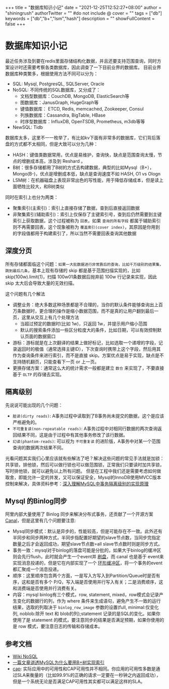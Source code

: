 +++
title = "数据库知识小记"
date = "2021-12-25T12:52:27+08:00"
author = "shiningrush"
authorTwitter = "" #do not include @
cover = ""
tags = ["db"]
keywords = ["db","b+","lsm","hash"]
description = ""
showFullContent = false
+++

# 数据库知识小记
最近任务涉及到要在redis里面存储结构化数据，并且还要支持范围查询，同时方案设计时还需要考察各类数据库，因此调查了一下目前业界的数据库。
目前业界数据库种类繁多，根据使用方法不同可以分为：
- SQL: Mysql, PostgresQL, SQLServer, Oracle
- NoSQL: 不同传统的SQL数据库，又分成了：
  + 文档型数据库：CouchDB, MongoDB, ElasticSearch等
  + 图数据库：JanusGraph, HugeGraph等
  + 键值数据库： ETCD, Redis, memcached, Zookeeper, Consul
  + 列族数据库：Cassandra, BigTable, HBase
  + 时序型数据库：InfluxDB, OpenTSDB, Prometheus, m3db等等
- NewSQL: Tidb


数据库太多，这里不一一枚举了，有比如kv下面有非常多的数据库，它们背后落盘的方式都不太相同，但是大致可以分为几种：
- HASH：键值类数据常用，优点是易维护，查询快，缺点是范围查询太慢，节点的增删成本高，涉及到 Reshard 。
- B树：很多存储都用了B树的方式去构建数据，典型的比如Mysql（B+），Mongo(B-)，优点是增删成本低，缺点是查询速度不如 HASH, O1 vs Ologn
- LSM树：在机器磁盘上表现非常出色的写性能，用于降低存储成本，但是读上面牺牲比较大，和B树类似

同时在索引上也分为两类：
- 聚集索引(主索引)：索引上直接存储了数据，查到后直接返回数据
- 非聚集索引(辅助索引)：索引上仅保存了主键索引号，查到后仍然需要到主键索引上获取数据，这个过程被称为 `回表`，如果 `查询的所有字段` 都属于辅助索引则不再需要回表，这个现象被称为 `覆盖索引(cover index)`，其原因是你用到的字段值都用于构建索引了，所以当然不需要回表查询其他数据

## 深度分页
所有存储都面临这个问题：`如果一大批数据进行非常靠后的查询，比如千万级别的结果集，跳到最后几条`，基本上现有存储的 skip 都是基于范围扫描实现的，比如 skip(100w).limit(1)，扫描 100w01条数据后抛弃前 100w 行记录来实现，因此 skip 太大后会导致大量的无效扫描。

这个问题有几个解法
- 调整业务：绝大多数这种场景都是不合理的，当你的默认条件能够查询出上百万条数据时，更合理的操作是缩小数据范围，而不是真的让用户翻到最后一页，这里从交互上有几个处理方法
  + 当超过预定的数据时(比如 1w)，只返回 1w，并提示用户缩小范围
  + 默认的搜索条件添加一些区分粒度大的条件，比如日期，可以有效控制默认页面的数据窗口
- 游标：游标就是在上次翻译的结果上做好标记，比如选取一个递增的字段，记录返回时的极值（通常选择主键ID），下次查询时携带上这个字段，然后用其作为查询条件来进行索引，而不是直接 skip。方案优点是易于实现，缺点是不支持随机翻页，只能查看下一页 or 上一页。
- 更换存储方案：通常这么大的统计需求一般都是建立 `数仓` 来实现了，不要直接基于 `OLTP` 的存储去实现。

## 隔离级别
先说说可能出现的几个问题：
- `脏读(dirty reads)`: A事务过程中读取到了B事务尚未提交的数据，这个是应该严格避免的。
- `不可重复读(non-repeatable reads)`: A事务过程中对相同行数据的两次查询返回结果不同，这是由于过程中有其他事务修改了该行数据。
- `幻读(phantom-reads)`: 可以视为 `不可重复读` 的进阶版，A事务中对某一个范围查询的数据两次结果不同。

光看问题其实我们心里应该就有些解法了吧？解决这些问题的常见手法就是加锁：共享锁，排他锁，然后可以做行锁也可以做范围锁，正常我们只要读时加共享锁，写时排他锁，就可以避免以上所有问题。
但是在工程中我们还是需要考虑如何做取舍，即能允许一定的并发，又可以保证安全，Mysql的InnoDB使用MVCC版本控制来解决，具体资料参考：[深入理解MySQL中事务隔离级别的实现原理](https://segmentfault.com/a/1190000025156465)



## Mysql 的Binlog同步
阿里内部大量使用了 Binlog 同步来解决分布式事务，还贡献了一个开源方案 [Canal](https://github.com/alibaba/canal)，但是这里有几个问题要注意:
- Mysql同步模式：默认是异步的，性能较高，但是可能存在不一致。此外还有半同步和同步两种方式，半同步指配置好期望的slave节点数，当同步完指定数量之后才会返回成功，期望slave节点数=all slave节点数时则是同步方式。
- 事务一致：mysql对于binlog的落盘可能是分批的，如果大于binlog的缓冲区则会先行flush，此时就会产生一个event并 [刷盘](https://dev.mysql.com/doc/refman/8.0/en/replication-options-binary-log.html#option_mysqld_binlog-row-event-max-size)，而 canal 也是基于 event来实现消息投递的，但是它在内部实现了一个 [环形缓冲区](https://cloud.tencent.com/developer/article/1661530)，将一个事务的event都汇聚成一个消息投递。
- 顺序：这里顺序包含两个方面，一是写入方写入到Partition/Queue时是否有序，这和是否有多个 P/Q，写入端是否使用并行写入有关；二是消费顺序，这和消费端是否使用并行消费有关。
- 内容：mysql binlog有三个模式，row, statement, mixed，row模式会记录产生变化的数据行的列，作为 where 条件来生成语句，避免产生不一致的运行结果，选取的列取决于 `binlog_row_image` 参数的设置(full, minimal:仅变化列, noblob:除开 text 和 blob的列);statement 记录的是SQL的变化。如果你使用了是 statement 的模式，要注意同步的结果是否满足预期，如果你使用的是 row 模式，要注意日志的传输和存储成本。

## 参考文档
- [Wiki NoSQL](https://zh.wikipedia.org/wiki/NoSQL)
- [一篇文章讲透MySQL为什么要用B+树实现索引](https://cloud.tencent.com/developer/article/1543335)
- [cap](https://cloud.tencent.com/developer/article/1437772): 实际应用中的可用性和CAP可用性并不相同。你应用的可用性多数是通过SLA来衡量的（比如99.9%的正确的请求一定要在一秒钟之内返回成功），但是一个系统无论是否满足CAP可用性其实都可以满足这样的SLA。